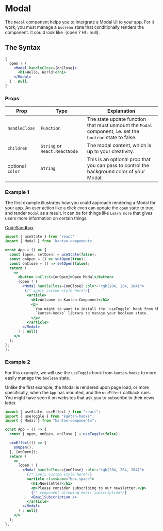 # Modal

The `Modal` component helps you to intergrate a Modal UI to your app. For it work, you must manage a `boolean` state that conditionally renders the component. It could look like `{open ? <Modal>HI</Modal> : null}.

## The Syntax

```jsx
{
  open ? (
    <Modal handleClose={onClose}>
      <h1>Hello, World!</h1>
    </Modal>
  ) : null;
}
```

### Props

| Prop             | Type                          | Explanation                                                                                               |
| ---------------- | ----------------------------- | --------------------------------------------------------------------------------------------------------- |
| `handleClose`    | `Function`                    | The state update function that must unmount the `Modal` component, i.e. set the `boolean` state to false. |
| `children`       | `String` or `React.ReactNode` | The modal content, which is up to your creativity.                                                        |
| optional `color` | `String`                      | This is an optional prop that you can pass to control the background color of your Modal.                 |

### Example 1

The first example illustrates how you could approach rendering a Modal for your app. An user action like a click even can update the `open` state to true, and render `Modal` as a result. It can be for things like `Learn more` that gives users more information on certain things.

[CodeSandbox](https://f0524.csb.app/modal)

```jsx title/App.js
import { useState } from 'react'
import { Modal } from 'kantan-components'

const App = () => {
  const [open, setOpen] = useState(false);
  const onOpen = () => setOpen(true);
  const onClose = () => setOpen(false);
  return (
    <>
      <button onClick={onOpen}>Open Modal</button>
      {open ? (
        <Modal handleClose={onClose} color="rgb(204, 204, 204)">
         {/* apply custom style here*/}
          <article>
            <h1>Welcome to Kantan-Component</h1>
            <p>
              You might to want to install the `useToggle` hook from the
              `kantan-hooks` library to manage your boolean state.
            </p>
          </article>
        </Modal>
      ) : null}
    </>
  );
};
};
```

### Example 2

For this example, we will use the `useToggle` hook from `kantan-hooks` to more easily manage the `boolean` state.

Unlike the first example, the Modal is rendered upon page load, or more specifically, when the `App` has mounted, and the `useEffect` callback runs. You might have seen it on websites that ask you to subscribe to their news letter.

```jsx
import { useState, useEffect } from "react";
import { useToggle } from "kantan-hooks";
import { Modal } from "kantan-components";

const App = () => {
  const { open, onOpen, onClose } = useToggle(false);

  useEffect(() => {
    onOpen();
  }, [onOpen]);
  return (
    <>
      {open ? (
        <Modal handleClose={onClose} color="rgb(204, 204, 204)">
          {/* apply custom style here*/}
          <article className="box-space">
            <h1>Newsletter</h1>
            <p>Please consider subscribing to our newsletter.</p>
            {/* component allowing email subscription*/}
            <EmailSubscription />
          </article>
        </Modal>
      ) : null}
    </>
  );
};
```

